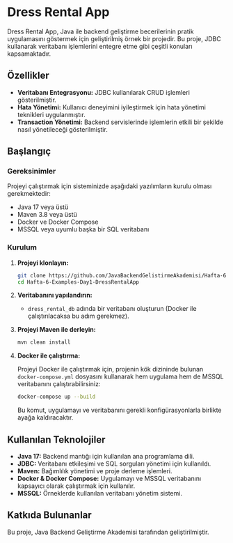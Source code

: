 
# Dress Rental App

Dress Rental App, Java ile backend geliştirme becerilerinin pratik uygulamasını göstermek için geliştirilmiş örnek bir projedir. Bu proje, JDBC kullanarak veritabanı işlemlerini entegre etme gibi çeşitli konuları kapsamaktadır.

## Özellikler

- **Veritabanı Entegrasyonu:** JDBC kullanılarak CRUD işlemleri gösterilmiştir.
- **Hata Yönetimi:** Kullanıcı deneyimini iyileştirmek için hata yönetimi teknikleri uygulanmıştır.
- **Transaction Yönetimi:** Backend servislerinde işlemlerin etkili bir şekilde nasıl yönetileceği gösterilmiştir.

## Başlangıç

### Gereksinimler

Projeyi çalıştırmak için sisteminizde aşağıdaki yazılımların kurulu olması gerekmektedir:

- Java 17 veya üstü
- Maven 3.8 veya üstü
- Docker ve Docker Compose
- MSSQL veya uyumlu başka bir SQL veritabanı

### Kurulum

1. **Projeyi klonlayın:**

   ```bash
   git clone https://github.com/JavaBackendGelistirmeAkademisi/Hafta-6-Examples-Day1-DressRentalApp.git
   cd Hafta-6-Examples-Day1-DressRentalApp
   ```

2. **Veritabanını yapılandırın:**

   - `dress_rental_db` adında bir veritabanı oluşturun (Docker ile çalıştırılacaksa bu adım gerekmez).

3. **Projeyi Maven ile derleyin:**

   ```bash
   mvn clean install
   ```

4. **Docker ile çalıştırma:**

   Projeyi Docker ile çalıştırmak için, projenin kök dizininde bulunan `docker-compose.yml` dosyasını kullanarak hem uygulama hem de MSSQL veritabanını çalıştırabilirsiniz:

   ```bash
   docker-compose up --build
   ```

   Bu komut, uygulamayı ve veritabanını gerekli konfigürasyonlarla birlikte ayağa kaldıracaktır.


## Kullanılan Teknolojiler

- **Java 17:** Backend mantığı için kullanılan ana programlama dili.
- **JDBC:** Veritabanı etkileşimi ve SQL sorguları yönetimi için kullanıldı.
- **Maven:** Bağımlılık yönetimi ve proje derleme işlemleri.
- **Docker & Docker Compose:** Uygulamayı ve MSSQL veritabanını kapsayıcı olarak çalıştırmak için kullanılır.
- **MSSQL:** Örneklerde kullanılan veritabanı yönetim sistemi.

## Katkıda Bulunanlar
Bu proje, Java Backend Geliştirme Akademisi tarafından geliştirilmiştir.

